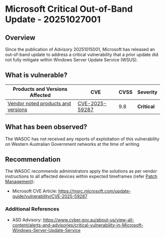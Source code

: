 # Microsoft Critical Out-of-Band Update - 20251027001

## Overview

Since the publication of Advisory 20251015001, Microsoft has released an out-of-band update to address a critical vulnerability that a prior update did not fully mitigate within Windows Server Update Service (WSUS).

## What is vulnerable?

| Products and Versions Affected                                                                                   | CVE                                                               | CVSS | Severity     |
| ---------------------------------------------------------------------------------------------------------------- | ----------------------------------------------------------------- | ---- | ------------ |
| [Vendor noted products and versions](https://msrc.microsoft.com/update-guide/en-US/vulnerability/CVE-2025-59287) | [CVE-2025-59287](https://nvd.nist.gov/vuln/detail/CVE-2025-59287) | 9.8  | **Critical** |

## What has been observed?

The WASOC has not received any reports of exploitation of this vulnerability on Western Australian Government networks at the time of writing.

## Recommendation

The WASOC recommends administrators apply the solutions as per vendor instructions to all affected devices within expected timeframes (refer [Patch Management](../guidelines/patch-management.md)):

- Microsoft CVE Article: <https://msrc.microsoft.com/update-guide/vulnerability/CVE-2025-59287>

### Additional References

- ASD Advisory: <https://www.cyber.gov.au/about-us/view-all-content/alerts-and-advisories/critical-vulnerability-in-Microsoft-Windows-Server-Update-Service>
